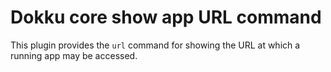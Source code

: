 # Dokku core show app URL command

This plugin provides the `url` command for showing the URL at which a running
app may be accessed.
